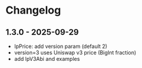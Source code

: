 # Changelog

## 1.3.0 - 2025-09-29
- lpPrice: add version param (default 2)
- version=3 uses Uniswap v3 price (BigInt fraction)
- add lpV3Abi and examples
